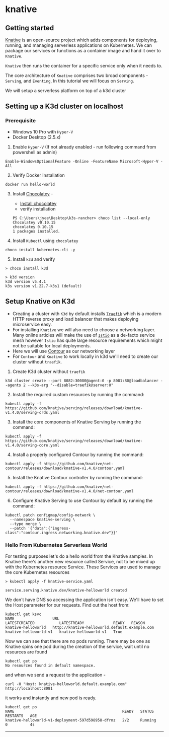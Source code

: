# knative



## Getting started ##
[Knative](https://knative.dev/docs/) is an open-source project which adds components for deploying, running, and managing serverless applications on Kubernetes. We can package our services or functions as a container image and hand it over to `Knative`. 

`Knative` then runs the container for a specific service only when it needs to.

The core architecture of `Knative` comprises two broad components - `Serving`, and `Eventing`, In this tutorial we will focus on `Serving`.

We will setup a serverless platform on top of a k3d cluster

## Setting up a K3d cluster on localhost ##

### Prerequisite ###
 -  Windows 10 Pro with `Hyper-V`
 -  Docker Desktop (2.5.x)

1. Enable  `Hyper-V` (If not already enabled - run following command from powershell as admin)

```
Enable-WindowsOptionalFeature -Online -FeatureName Microsoft-Hyper-V -All
```

2. Verify Docker Installation

```
docker run hello-world
```

3. Install [Chocolatey](https://chocolatey.org/why-chocolatey) -

      - [Install chocolatey](https://chocolatey.org/install#individual)
      - verify installation
      ```
      PS C:\Users\jyee\Desktop\k3s-rancher> choco list --local-only
      Chocolatey v0.10.15
    chocolatey 0.10.15
    1 packages installed.

      ```

4. Install `Kubectl` using `chocolatey`

```
choco install kubernetes-cli -y
```

5. Install `k3d` and verify
```
> choco install k3d

> k3d version
k3d version v5.4.1
k3s version v1.22.7-k3s1 (default)

```

## Setup Knative on K3d

- Creating a cluster with `K3d` by default installs [`Traefik`](https://traefik.io/) which is a modern HTTP reverse proxy and load balancer that makes deploying microservice easy.
- For installing `Knative` we will also need to choose a networking layer. Many online articles will make the use of [`Istio`](https://istio.io/) as a de-facto service mesh however `Istio` has quite large resource requirements which might not be suitable for local deployments.
- Here we will use [Contour](https://projectcontour.io/) as our networking layer
- For `Contour` and `Knative` to work locally in k3d we'll need to create our cluster without `traefik`.

1. Create K3d cluster without `traefik`

```
k3d cluster create --port 8082:30080@agent:0 -p 8081:80@loadbalancer --agents 2 --k3s-arg "--disable=traefik@server:0"
```

2. Install the required custom resources by running the command:
```
kubectl apply -f https://github.com/knative/serving/releases/download/knative-v1.4.0/serving-crds.yaml
```
3. Install the core components of Knative Serving by running the command:

```
kubectl apply -f https://github.com/knative/serving/releases/download/knative-v1.4.0/serving-core.yaml
```

4. Install a properly configured Contour by running the command:

```
kubectl apply -f https://github.com/knative/net-contour/releases/download/knative-v1.4.0/contour.yaml
```

5. Install the Knative Contour controller by running the command:
```
kubectl apply -f https://github.com/knative/net-contour/releases/download/knative-v1.4.0/net-contour.yaml
```

6. Configure Knative Serving to use Contour by default by running the command:
```
kubectl patch configmap/config-network \
  --namespace knative-serving \
  --type merge \
  --patch '{"data":{"ingress-class":"contour.ingress.networking.knative.dev"}}'
  ```

### Hello From Kubernetes Serverless World

For testing purposes let's do a hello world from the Knative samples. In Knative there's another new resource called Service, not to be mixed up with the Kubernetes resource Service. These Services are used to manage the core Kubernetes resources

```
> kubectl apply -f knative-service.yaml

service.serving.knative.dev/knative-helloworld created

```

We don't have DNS so accessing the application isn't easy. We'll have to set the Host parameter for our requests. Find out the host from:

```
kubectl get ksvc
NAME                 URL                                             LATESTCREATED           LATESTREADY             READY   REASON
knative-helloworld   http://knative-helloworld.default.example.com   knative-helloworld-v1   knative-helloworld-v1   True
```

Now we can see that there are no pods running. There may be one as Knative spins one pod during the creation of the service, wait until no resources are found

```
kubectl get po
No resources found in default namespace.
```

and when we send a request to the application -

```
curl -H "Host: knative-helloworld.default.example.com" http://localhost:8081
```

it works and instantly and new pod is ready.

```
kubectl get po
NAME                                                READY   STATUS    RESTARTS   AGE
knative-helloworld-v1-deployment-597d598958-dfrmz   2/2     Running   0          4s
```

---

